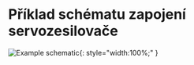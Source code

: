 # Příklad schématu zapojení servozesilovače

![Example schematic](../img/TGZ-D-560-7_15_schematic.svg){: style="width:100%;" }
